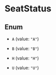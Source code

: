 

# SeatStatus

## Enum


* `A` (value: `"A"`)

* `B` (value: `"B"`)

* `H` (value: `"H"`)

* `U` (value: `"U"`)



